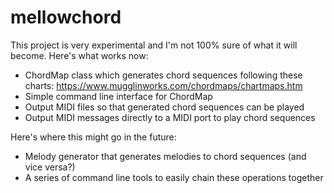 # mellowchord

This project is very experimental and I'm not 100% sure of what it will become.  Here's what works now:
* ChordMap class which generates chord sequences following these charts:  https://www.mugglinworks.com/chordmaps/chartmaps.htm
* Simple command line interface for ChordMap
* Output MIDI files so that generated chord sequences can be played
* Output MIDI messages directly to a MIDI port to play chord sequences

Here's where this might go in the future:
* Melody generator that generates melodies to chord sequences (and vice versa?)
* A series of command line tools to easily chain these operations together
